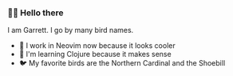 <!--
**massivebird/massivebird** is a ✨ _special_ ✨ repository because its `README.md` (this file) appears on your GitHub profile. 
-->

### 🐤💬 Hello there

I am Garrett. I go by many bird names.

- 🚂 I work in Neovim now because it looks cooler
- 🍊 I'm learning Clojure because it makes sense
- 🐦 My favorite birds are the Northern Cardinal and the Shoebill
